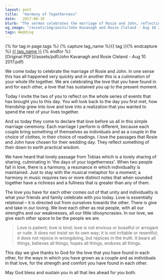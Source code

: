 ```yaml
---
layout: post
title:  "Harmony of Togetherness"
date:   2017-08-10
blurb: "The sermon celebrates the marriage of Rosie and John, reflecting on the journey that brought them together and the love they share. It emphasizes the individuality within unity and the relational nature of love, drawing from the wisdom of the passages chosen by the couple. The message is underscored by the reading from Corinthians about the patience, kindness, and enduring nature of love."
og_image: "/assets/img/posts/John Kavanagh and Rosie Cleland - Aug 10 2017.png"
tags: Wedding
---    
```

<div class="tag-pills">
  {% for tag in page.tags %}
    {% capture tag_name %}{{ tag }}{% endcapture %}
    <a href="{{ site.baseurl }}/tag/{{ tag_name | slugify }}" class="tag-pill">{{ tag_name }}</a>
  {% endfor %}
</div>
[Original PDF](/assets/pdf/John Kavanagh and Rosie Cleland - Aug 10 2017.pdf)

We come today to celebrate the marriage of Rosie and John. In one sense this has all happened very quickly and in another this is a culmination of your whole life together. We are celebrating the love that you have found in and for each other, a love that has sustained you up to the present moment.

Today I invite the two of you to reflect on the whole series of events that has brought you to this day. You will look back to the day you first met, how friendship grew into love and love into a realization that you wanted to spend the rest of your lives together.

And so today they come to declare that love before us all in this simple marriage ceremony. Each marriage I perform is different, because each couple bring something of themselves as individuals and as a couple in the choice of clothes, in their choice of readings. I love the passages that Rosie and John have chosen for their wedding day. They reflect something of their down to earth practical wisdom.

We have heard that lovely passage from Tobias which is a lovely sharing of sharing, culminating in 'the days of your togetherness'. When two people fall in love, there is a harmony, a resonance in which individuality is maintained. Just to stay with the musical metaphor for a moment; a harmony in music requires two or more distinct notes that when sounded together have a richness and a fullness that is greater than any of them.

The love you have for each other comes out of that unity and individuality is what your friends and family celebrate with you today. Love is essentially relational – it is directed out from ourselves towards the other. There is give and take in our loving. We love each other as real people, with all our strengths and our weaknesses, all our little idiosyncrasies. In our love, we give each other space to be the people we are.

> Love is patient; love is kind; love is not envious or boastful or arrogant or rude. It does not insist on its own way; it is not irritable or resentful; it does not rejoice in wrongdoing, but rejoices in the truth. It bears all things, believes all things, hopes all things, endures all things.

This day we give thanks to God for the love that you have found in each other, for the ways in which you have grown as a couple and as individuals in that love, for the strength and comfort you have found in each other.

May God bless and sustain you in all that lies ahead for you both.
